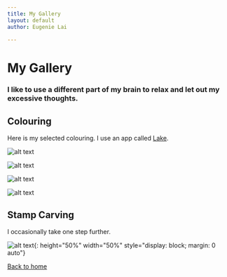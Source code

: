 ```yaml
---
title: My Gallery
layout: default
author: Eugenie Lai

---
```


# My Gallery

### I like to use a different part of my brain to relax and let out my excessive thoughts. 

## Colouring

Here is my selected colouring. I use an app called [Lake](https://www.lakecoloring.com/).

![alt text][girl-with-flowers]

[girl-with-flowers]: /assets/miscellaneous/girl-with-flowers.jpeg "girl-with-flowers.jpg"

![alt text][bird-n-flowers]

[bird-n-flowers]: /assets/miscellaneous/bird-n-flowers.jpeg "bird-n-flowers.jpg"

![alt text][a-love-story]

[a-love-story]: /assets/miscellaneous/a-love-story.JPG "a-love-story.jpg"


![alt text][by-the-ocean]

[by-the-ocean]: /assets/miscellaneous/by-the-ocean.JPG "by-the-ocean.jpg"

## Stamp Carving

I occasionally take one step further.

![alt text][stamps]{: height="50%" width="50%" style="display: block; margin: 0 auto"}

[stamps]: /assets/miscellaneous/stamps.JPG "stamps.jpg"

[Back to home](/)
